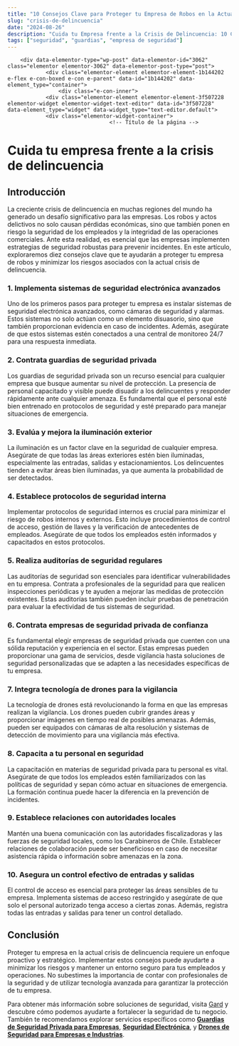 ```yaml
---
title: "10 Consejos Clave para Proteger tu Empresa de Robos en la Actual Crisis de Delincuencia"
slug: "crisis-de-delincuencia"
date: "2024-08-26"
description: "Cuida tu Empresa frente a la Crisis de Delincuencia: 10 Consejos Clave   Cuida tu empresa frente a la crisis de delincuencia   Introducción La creciente crisis ..."
tags: ["seguridad", "guardias", "empresa de seguridad"]
---
```


		<div data-elementor-type="wp-post" data-elementor-id="3062" class="elementor elementor-3062" data-elementor-post-type="post">
				<div class="elementor-element elementor-element-1b144202 e-flex e-con-boxed e-con e-parent" data-id="1b144202" data-element_type="container">
					<div class="e-con-inner">
				<div class="elementor-element elementor-element-3f507228 elementor-widget elementor-widget-text-editor" data-id="3f507228" data-element_type="widget" data-widget_type="text-editor.default">
				<div class="elementor-widget-container">
									<!-- Título de la página -->
<title>Cuida tu Empresa frente a la Crisis de Delincuencia: 10 Consejos Clave</title>

<!-- Encabezado principal -->
<h1 id="cuida-tu-empresa-crisis-delincuencia">Cuida tu empresa frente a la crisis de delincuencia</h1>

<!-- Introducción -->
<h2 id="introduccion">Introducción</h2>
<p>La creciente crisis de delincuencia en muchas regiones del mundo ha generado un desafío significativo para las empresas. Los robos y actos delictivos no solo causan pérdidas económicas, sino que también ponen en riesgo la seguridad de los empleados y la integridad de las operaciones comerciales. Ante esta realidad, es esencial que las empresas implementen estrategias de seguridad robustas para prevenir incidentes. En este artículo, exploraremos diez consejos clave que te ayudarán a proteger tu empresa de robos y minimizar los riesgos asociados con la actual crisis de delincuencia.</p>

<!-- Consejo 1: Implementa sistemas de seguridad electrónica avanzados -->
<h3 id="sistemas-seguridad-electronica-avanzados">1. Implementa sistemas de seguridad electrónica avanzados</h3>
<p>Uno de los primeros pasos para proteger tu empresa es instalar sistemas de seguridad electrónica avanzados, como cámaras de seguridad y alarmas. Estos sistemas no solo actúan como un elemento disuasorio, sino que también proporcionan evidencia en caso de incidentes. Además, asegúrate de que estos sistemas estén conectados a una central de monitoreo 24/7 para una respuesta inmediata.</p>

<!-- Consejo 2: Contrata guardias de seguridad privada -->
<h3 id="guardias-seguridad-privada">2. Contrata guardias de seguridad privada</h3>
<p>Los guardias de seguridad privada son un recurso esencial para cualquier empresa que busque aumentar su nivel de protección. La presencia de personal capacitado y visible puede disuadir a los delincuentes y responder rápidamente ante cualquier amenaza. Es fundamental que el personal esté bien entrenado en protocolos de seguridad y esté preparado para manejar situaciones de emergencia.</p>

<!-- Consejo 3: Evalúa y mejora la iluminación exterior -->
<h3 id="mejora-iluminacion-exterior">3. Evalúa y mejora la iluminación exterior</h3>
<p>La iluminación es un factor clave en la seguridad de cualquier empresa. Asegúrate de que todas las áreas exteriores estén bien iluminadas, especialmente las entradas, salidas y estacionamientos. Los delincuentes tienden a evitar áreas bien iluminadas, ya que aumenta la probabilidad de ser detectados.</p>

<!-- Consejo 4: Establece protocolos de seguridad interna -->
<h3 id="protocolos-seguridad-interna">4. Establece protocolos de seguridad interna</h3>
<p>Implementar protocolos de seguridad internos es crucial para minimizar el riesgo de robos internos y externos. Esto incluye procedimientos de control de acceso, gestión de llaves y la verificación de antecedentes de empleados. Asegúrate de que todos los empleados estén informados y capacitados en estos protocolos.</p>

<!-- Consejo 5: Realiza auditorías de seguridad regulares -->
<h3 id="auditorias-seguridad-regulares">5. Realiza auditorías de seguridad regulares</h3>
<p>Las auditorías de seguridad son esenciales para identificar vulnerabilidades en tu empresa. Contrata a profesionales de la seguridad para que realicen inspecciones periódicas y te ayuden a mejorar las medidas de protección existentes. Estas auditorías también pueden incluir pruebas de penetración para evaluar la efectividad de tus sistemas de seguridad.</p>

<!-- Consejo 6: Contrata empresas de seguridad privada de confianza -->
<h3 id="empresas-seguridad-privada-confianza">6. Contrata empresas de seguridad privada de confianza</h3>
<p>Es fundamental elegir empresas de seguridad privada que cuenten con una sólida reputación y experiencia en el sector. Estas empresas pueden proporcionar una gama de servicios, desde vigilancia hasta soluciones de seguridad personalizadas que se adapten a las necesidades específicas de tu empresa.</p>

<!-- Consejo 7: Integra tecnología de drones para la vigilancia -->
<h3 id="tecnologia-drones-vigilancia">7. Integra tecnología de drones para la vigilancia</h3>
<p>La tecnología de drones está revolucionando la forma en que las empresas realizan la vigilancia. Los drones pueden cubrir grandes áreas y proporcionar imágenes en tiempo real de posibles amenazas. Además, pueden ser equipados con cámaras de alta resolución y sistemas de detección de movimiento para una vigilancia más efectiva.</p>

<!-- Consejo 8: Capacita a tu personal en seguridad -->
<h3 id="capacita-personal-seguridad">8. Capacita a tu personal en seguridad</h3>
<p>La capacitación en materias de seguridad privada para tu personal es vital. Asegúrate de que todos los empleados estén familiarizados con las políticas de seguridad y sepan cómo actuar en situaciones de emergencia. La formación continua puede hacer la diferencia en la prevención de incidentes.</p>

<!-- Consejo 9: Establece relaciones con autoridades locales -->
<h3 id="relaciones-autoridades-locales">9. Establece relaciones con autoridades locales</h3>
<p>Mantén una buena comunicación con las autoridades fiscalizadoras y las fuerzas de seguridad locales, como los Carabineros de Chile. Establecer relaciones de colaboración puede ser beneficioso en caso de necesitar asistencia rápida o información sobre amenazas en la zona.</p>

<!-- Consejo 10: Asegura un control efectivo de entradas y salidas -->
<h3 id="control-efectivo-entradas-salidas">10. Asegura un control efectivo de entradas y salidas</h3>
<p>El control de acceso es esencial para proteger las áreas sensibles de tu empresa. Implementa sistemas de acceso restringido y asegúrate de que solo el personal autorizado tenga acceso a ciertas zonas. Además, registra todas las entradas y salidas para tener un control detallado.</p>

<!-- Conclusión -->
<h2 id="conclusion">Conclusión</h2>
<p>Proteger tu empresa en la actual crisis de delincuencia requiere un enfoque proactivo y estratégico. Implementar estos consejos puede ayudarte a minimizar los riesgos y mantener un entorno seguro para tus empleados y operaciones. No subestimes la importancia de contar con profesionales de la seguridad y de utilizar tecnología avanzada para garantizar la protección de tu empresa.</p>

<!-- Llamado a la acción -->
<p>Para obtener más información sobre soluciones de seguridad, visita <a href="https://gard.cl/">Gard</a> y descubre cómo podemos ayudarte a fortalecer la seguridad de tu negocio. También te recomendamos explorar servicios específicos como <a href="https://gard.cl/guardias-de-seguridad-privada-para-empresas/"><strong>Guardias de Seguridad Privada para Empresas</strong></a>, <a href="https://gard.cl/seguridad-electronica/"><strong>Seguridad Electrónica</strong></a>, y <a href="https://gard.cl/drones-de-seguridad-para-empresas-e-industrias/"><strong>Drones de Seguridad para Empresas e Industrias</strong></a>.</p>
								</div>
				</div>
					</div>
				</div>
				</div>
		